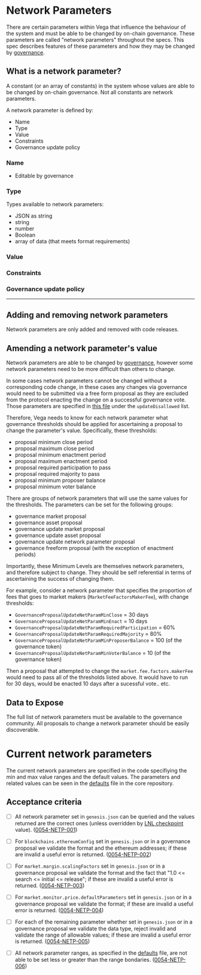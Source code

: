 # Network Parameters

There are certain parameters within Vega that influence the behaviour of the system and must be able to be changed by on-chain governance. These parameters are called "network parameters" throughout the specs. This spec describes features of these parameters and how they may be changed by [governance](./0028-GOVE-governance.md).

## What is a network parameter?

A constant (or an array of constants) in the system whose values are able to be changed by on-chain governance. Not all constants are network parameters.

A network parameter is defined by:
* Name
* Type
* Value
* Constraints
* Governance update policy 

### Name

* Editable by governance

### Type

Types available to network parameters:
- JSON as string
- string
- number
- Boolean
- array of data (that meets format requirements)

### Value

### Constraints

### Governance update policy

---

## Adding and removing network parameters

Network parameters are only added and removed with code releases.

## Amending a network parameter's value

Network parameters are able to be changed by [governance](./0028-GOVE-governance.md), however some network parameters need to be more difficult than others to change.

In some cases network parameters cannot be changed without a corresponding code change, in these cases any changes via governance would need to be submitted via a free form proposal as they are excluded from the protocol enacting the change on a successful governance vote. Those parameters are specified in [this file](https://github.com/vegaprotocol/vega/blob/develop/core/netparams/netparams.go) under the `updateDisallowed` list.

Therefore, Vega needs to know for each network parameter what governance thresholds should be applied for ascertaining a proposal to change the parameter's value. Specifically, these thresholds:

* proposal minimum close period
* proposal maximum close period
* proposal minimum enactment period
* proposal maximum enactment period
* proposal required participation to pass
* proposal required majority to pass
* proposal minimum  proposer balance
* proposal minimum voter balance

There are groups of network parameters that will use the same values for the thresholds. The parameters can be set for the following groups:

* governance market proposal
* governance asset proposal
* governance update market proposal
* governance update asset proposal
* governance update network parameter proposal
* governance freeform proposal (with the exception of enactment periods)

Importantly, these Minimum Levels are themselves network parameters, and therefore subject to change. They should be self referential in terms of ascertaining the success of changing them.

For example, consider a network parameter that specifies the proportion of fees that goes to market makers (`MarketFeeFactorsMakerFee`), with change thresholds:

* `GovernanceProposalUpdateNetParamMinClose` = 30 days
* `GovernanceProposalUpdateNetParamMinEnact` = 10 days
* `GovernanceProposalUpdateNetParamRequiredParticipation` = 60%
* `GovernanceProposalUpdateNetParamRequiredMajority` = 80%
* `GovernanceProposalUpdateNetParamMinProposerBalance` = 100 (of the governance token)
* `GovernanceProposalUpdateNetParamMinVoterBalance` = 10 (of the governance token)

Then a proposal that attempted to change the `market.fee.factors.makerFee` would need to pass all of the thresholds listed above. It would have to run for 30 days, would be enacted 10 days after a sucessful vote.. etc.

## Data to Expose

The full list of network parameters must be available to the governance community. All proposals to change a network parameter should be easily discoverable.

# Current network parameters

The current network parameters are specified in the code specifiying the min and max value ranges and the default values. The parameters and related values can be seen in the [defaults](https://github.com/vegaprotocol/vega/blob/develop/core/netparams/defaults.go) file in the core repository.


## Acceptance criteria

- [ ] All network parameter set in `genesis.json` can be queried and the values returned are the correct ones (unless overridden by [LNL checkpoint](./0073-LIMN-limited_network_life.md) value). (<a name="0054-NETP-001" href="#0054-NETP-001">0054-NETP-001</a>) 
- [ ] For `blockchains.ethereumConfig` set in `genesis.json` or in a governance proposal we validate the format and the ethereum addresses; if these are invalid a useful error is returned. (<a name="0054-NETP-002" href="#0054-NETP-002">0054-NETP-002</a>) 
- [ ] For `market.margin.scalingFactors` set in `genesis.json` or in a governance proposal we validate the format and the fact that "1.0 <= search <= initial <= release"; if these are invalid a useful error is returned. (<a name="0054-NETP-003" href="#0054-NETP-003">0054-NETP-003</a>)  
- [ ] For `market.monitor.price.defaultParameters` set in `genesis.json` or in a governance proposal we validate the format; if these are invalid a useful error is returned. (<a name="0054-NETP-004" href="#0054-NETP-004">0054-NETP-004</a>)  
- [ ] For each of the remaining parameter whether set in `genesis.json` or in a governance proposal we validate the data type, reject invalid and validate the range of allowable values; if these are invalid a useful error is returned. (<a name="0054-NETP-005" href="#0054-NETP-005">0054-NETP-005</a>) 
- [ ] All network parameter ranges, as specified in the [defaults](https://github.com/vegaprotocol/vega/blob/develop/core/netparams/defaults.go) file, are not able to be set less or greater than the range bondaries. (<a name="0054-NETP-006" href="#0054-NETP-006">0054-NETP-006</a>) 

